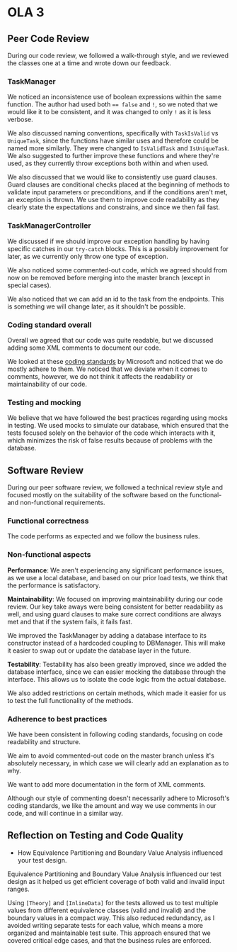 # OLA 3

## Peer Code Review
During our code review, we followed a walk-through style, and we reviewed the classes one at a time and wrote down our feedback.

### TaskManager
We noticed an inconsistence use of boolean expressions within the same function. The author had used both `== false` and `!`, so we noted that we would like it to be consistent, and it was changed to only `!` as it is less verbose. 

We also discussed naming conventions, specifically with `TaskIsValid` vs `UniqueTask`, since the functions have similar uses and therefore could be named more similarly. They were changed to `IsValidTask` and `IsUniqueTask`. We also suggested to further improve these functions and where they're used, as they currently throw exceptions both within and when used.

We also discussed that we would like to consistently use guard clauses. Guard clauses are conditional checks placed at the beginning of methods to validate input parameters or preconditions, and if the conditions aren't met, an exception is thrown. We use them to improve code readability as they clearly state the expectations and constrains, and since we then fail fast.

### TaskManagerController
We discussed if we should improve our exception handling by having specific catches in our `try-catch` blocks. This is a possibly improvement for later, as we currently only throw one type of exception.

We also noticed some commented-out code, which we agreed should from now on be removed before merging into the master branch (except in special cases).

We also noticed that we can add an id to the task from the endpoints. This is something we will change later, as it shouldn't be possible.

### Coding standard overall
Overall we agreed that our code was quite readable, but we discussed adding some XML comments to document our code. 

We looked at these [coding standards](https://learn.microsoft.com/en-us/dotnet/csharp/fundamentals/coding-style/coding-conventions) by Microsoft and noticed that we do mostly adhere to them. We noticed that we deviate when it comes to comments, however, we do not think it affects the readability or maintainability of our code.

### Testing and mocking
We believe that we have followed the best practices regarding using mocks in testing. We used mocks to simulate our database, which ensured that the tests focused solely on the behavior of the code which interacts with it, which minimizes the risk of false results because of problems with the database. 

## Software Review
During our peer software review, we followed a technical review style and focused mostly on the suitability of the software based on the functional- and non-functional requirements.

### Functional correctness
The code performs as expected and we follow the business rules.

### Non-functional aspects
**Performance**: We aren't experiencing any significant performance issues, as we use a local database, and based on our prior load tests, we think that the performance is satisfactory. 

**Maintainability**: We focused on improving maintainability during our code review. Our key take aways were being consistent for better readability as well, and using guard clauses to make sure correct conditions are always met and that if the system fails, it fails fast. 

We improved the TaskManager by adding a database interface to its constructor instead of a hardcoded coupling to DBManager. This will make it easier to swap out or update the database layer in the future.

**Testability**: Testability has also been greatly improved, since we added the database interface, since we can easier mocking the database through the interface. This allows us to isolate the code logic from the actual database. 

We also added restrictions on certain methods, which made it easier for us to test the full functionality of the methods.

### Adherence to best practices
We have been consistent in following coding standards, focusing on code readability and structure. 

We aim to avoid commented-out code on the master branch unless it's absolutely necessary, in which case we will clearly add an explanation as to why. 

We want to add more documentation in the form of XML comments. 

Although our style of commenting doesn't necessarily adhere to Microsoft's coding standards, we like the amount and way we use comments in our code, and will continue in a similar way.




## Reflection on Testing and Code Quality


-   How Equivalence Partitioning and Boundary Value Analysis influenced your test design.

Equivalence Partitioning and Boundary Value Analysis influenced our test design as it helped us get efficient coverage of both valid and invalid input ranges. 

Using `[Theory]` and `[InlineData]` for the tests allowed us to test multiple values from different equivalence classes (valid and invalid) and the boundary values in a compact way. This also reduced redundancy, as I avoided writing separate tests for each value, which means a more organized and maintainable test suite. This approach ensured that we covered critical edge cases, and that the business rules are enforced. 